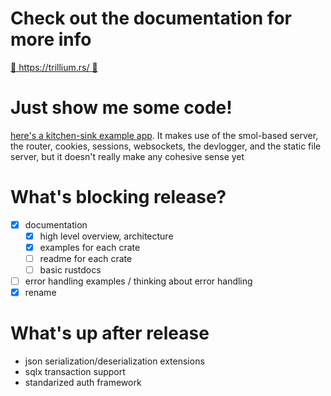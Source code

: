 # Check out the documentation for more info


[📖 https://trillium.rs/ 📖](https://trillium.rs/)

# Just show me some code!

[here's a kitchen-sink example app](https://github.com/trillium-rs/trillium/blob/main/example/src/main.rs). It makes use of the smol-based server, the router, cookies, sessions, websockets, the devlogger, and the static file server, but it doesn't really make any cohesive sense yet

# What's blocking release?
- [x] documentation
  - [x] high level overview, architecture
  - [x] examples for each crate
  - [ ] readme for each crate
  - [ ] basic rustdocs
- [ ] error handling examples / thinking about error handling
- [x] rename

# What's up after release
* json serialization/deserialization extensions
* sqlx transaction support
* standarized auth framework
